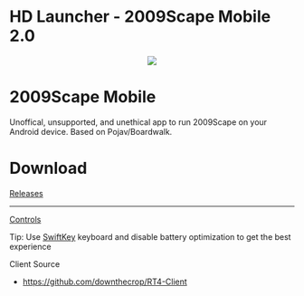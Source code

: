 # HD Launcher - 2009Scape Mobile 2.0

<p align="center">
  <a href="https://github.com/downthecrop/2009Scape-mobile/releases"><img src="https://i.imgur.com/GyYOocT.png" /></a>
</p>


# 2009Scape Mobile

Unoffical, unsupported, and unethical app to run 2009Scape on your Android device. Based on Pojav/Boardwalk.

# Download
  
[Releases](https://github.com/2009scape/2009Scape-mobile/releases/)

<hr>

[Controls](https://github.com/downthecrop/2009Scape-mobile/wiki/Controls)

Tip: Use [SwiftKey](https://play.google.com/store/apps/details?id=com.touchtype.swiftkey&hl=en_CA&gl=US) keyboard and disable battery optimization to get the best experience

Client Source
 - https://github.com/downthecrop/RT4-Client
